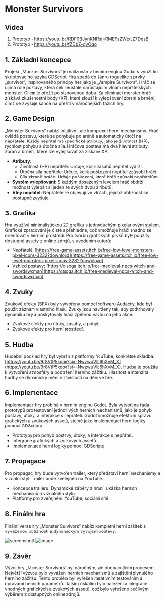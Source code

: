 # Monster Survivors

## Videa
1. Prototyp - https://youtu.be/RDF0BJynKNI?si=RMEFsZWtxLZ7DesB
2. Prototyp - https://youtu.be/fZDbZ-dyOqo

## 1. Základní koncepce

Projekt „Monster Survivors“ je realizován v herním enginu Godot s využitím skriptovacího jazyka GDScript. Hra spadá do žánru roguelike s prvky „survivor“, inspirovaného principy her jako je „Vampire Survivors“. Hráč se ujímá role postavy, která čelí neustále narůstajícím vlnám nepřátelských monster. Cílem je přežít po stanovenou dobu. Za eliminaci monster hráč získává zkušenostní body (XP), které slouží k vylepšování zbraní a brnění, čímž se zvyšuje šance na přežití v náročnějších fázích hry.

## 2. Game Design

„Monster Survivors“ nabízí intuitivní, ale komplexní herní mechanismy. Hráč ovládá postavu, která se pohybuje po aréně a automaticky útočí na nepřátele. Každý nepřítel má specifické atributy, jako je životnost (HP), rychlost pohybu a útočná síla. Hráčova postava má dva hlavní atributy, zbraň a brnění, které lze vylepšovat za získané XP.

* **Atributy:**
    * Životnost (HP) nepřítele: Určuje, kolik zásahů nepřítel vydrží.
    * Útočná síla nepřítele: Určuje, kolik poškození nepřítel způsobí hráči.
    * Síla zbraně hráče: Určuje poškození, které hráč způsobí nepřátelům.
* **Systém vylepšování:** S každým dosaženým levelem hráč obdrží možnost vylepšit si jeden ze svých dvou atributů.
* **Vlny nepřátel:** Nepřátelé se objevují ve vlnách, jejichž obtížnost se postupně zvyšuje.

## 3. Grafika

Hra využívá minimalistickou 2D grafiku s jednoduchým pixelartovým stylem. Grafické zpracování je čisté a přehledné, což umožňuje hráči snadno se orientovat v herním prostředí. Pro tvorbu grafických prvků byly použity dostupné assety z online zdrojů, s uvedením autorů:

* Nepřátelé: [https://free-game-assets.itch.io/free-low-level-monsters-pixel-icons-3232?download](https://free-game-assets.itch.io/free-low-level-monsters-pixel-icons-3232?download)
* Vzhled postavy: [https://otsoga.itch.io/free-medieval-npcs-witch-and-swordswoman](https://otsoga.itch.io/free-medieval-npcs-witch-and-swordswoman)

## 4. Zvuky

Zvukové efekty (SFX) byly vytvořeny pomocí softwaru Audacity, kde byl použit záznam vlastního hlasu. Zvuky jsou navrženy tak, aby podtrhovaly dynamiku hry a poskytovaly hráči zpětnou vazbu na jeho akce.

* Zvukové efekty pro útoky, zásahy, a pohyb.
* Zvukové efekty pro herní prostředí.

## 5. Hudba

Hudební podklad hry byl vybrán z platformy YouTube, konkrétně skladba: [https://youtu.be/9r8VtP5kdoo?si=-NwzwuVlb6hXvM_X](https://youtu.be/9r8VtP5kdoo?si=-NwzwuVlb6hXvM_X). Hudba je použita k vytvoření atmosféry a podtržení herního zážitku. Hlasitost a intenzita hudby se dynamicky mění v závislosti na dění ve hře.

## 6. Implementace

Implementace hry probíhá v herním enginu Godot. Byla vytvořena řada prototypů pro testování jednotlivých herních mechanismů, jako je pohyb postavy, útoky, a interakce s nepřáteli. Godot umožňuje efektivní správu grafických a zvukových assetů, stejně jako implementaci herní logiky pomocí GDScriptu.

* Prototypy pro pohyb postavy, útoky, a interakce s nepřáteli.
* Integrace grafických a zvukových assetů.
* Implementace herní logiky pomocí GDScriptu.

## 7. Propagace

Pro propagaci hry bude vytvořen trailer, který představí herní mechanismy a vizuální styl. Trailer bude zveřejněn na YouTube.

* Koncepce traileru: Dynamické záběry z hraní, ukázka herních mechanismů a vizuálního stylu.
* Platformy pro zveřejnění: YouTube, sociální sítě.

## 8. Finální hra

Finální verze hry „Monster Survivors“ nabízí kompletní herní zážitek s vyváženou obtížností a dynamickým vývojem postavy.

![screenshot1](https://github.com/user-attachments/assets/2903192c-3e52-4ccb-882d-2708fa1ae4d9)
![image](https://github.com/user-attachments/assets/74610e18-76e9-4f18-ab9a-01e8d77fa5ab)


## 9. Závěr

Vývoj hry „Monster Survivors“ byl náročným, ale obohacujícím procesem. Největší výzvou bylo vyvážení herních mechanismů a zajištění plynulého herního zážitku. Tento problém byl vyřešen iterativním testováním a úpravami herních parametrů. Dalším úskalím bylo nalezení a integrace vhodných grafických a zvukových assetů, což bylo vyřešeno pečlivým výběrem z dostupných online zdrojů.

